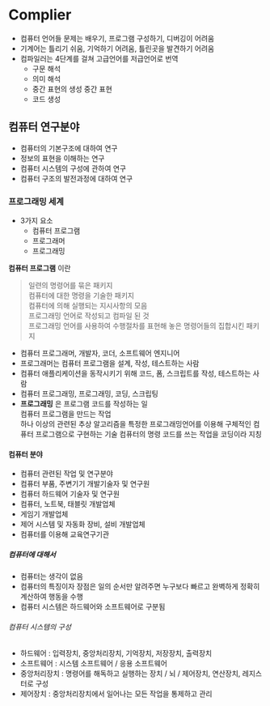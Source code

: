 # Complier

- 컴퓨터 언어들 문제는 배우기, 프로그램 구성하기, 디버깅이 어려움
- 기계어는 틀리기 쉬움, 기억하기 어려움, 틀린곳을 발견하기 어려움
- 컴파일러는 4단계를 걸쳐 고급언어를 저급언어로 번역
  - 구문 해석
  - 의미 해석
  - 중간 표현의 생성 중간 표현
  - 코드 생성

## 컴퓨터 연구분야
- 컴퓨터의 기본구조에 대하여 연구
- 정보의 표현을 이해하는 연구
- 컴퓨터 시스템의 구성에 관하여 연구
- 컴퓨터 구조의 발전과정에 대하여 연구

### 프로그래밍 세계
- 3가지 요소
  - 컴퓨터 프로그램
  - 프로그래머
  - 프로그래밍

**컴퓨터 프로그램** 이란
> 일련의 명령어를 묶은 패키지  
컴퓨터에 대한 명령을 기술한 패키지  
컴퓨터에 의해 실행되는 지시사항의 모음  
프로그래밍 언어로 작성되고 컴파일 된 것  
프로그래밍 언어를 사용하여 수행절차를 표현해 놓은 명령어들의 집합시킨 패키지

- 컴퓨터 프로그래머, 개발자, 코더, 소프트웨어 엔지니어
- 프로그래머는 컴퓨터 프로그램을 설계, 작성, 테스트하는 사람
- 컴퓨터 애플리케이션을 동작시키기 위해 코드, 폼, 스크립트를 작성, 테스트하는 사람
- 컴퓨터 프로그래밍, 프로그래밍, 코딩, 스크립팅
- **프로그래밍** 은 프로그램 코드를 작성하는 일  
컴퓨터 프로그램을 만드는 작업  
하나 이상의 관련된 추상 알고리즘을 특정한 프로그래밍언어를 이용해 구체적인 컴퓨터 프로그램으로 구현하는 기술
컴퓨터의 명령 코드를 쓰는 작업을 코딩이라 지칭

#### 컴퓨터 분야
- 컴퓨터 관련된 작업 및 연구분야
- 컴퓨터 부품, 주변기기 개발기술자 및 연구원
- 컴퓨터 하드웨어 기술자 및 연구원
- 컴퓨터, 노트북, 태블릿 개발업체
- 게임기 개발업체
- 제어 시스템 및 자동화 장비, 설비 개발업체
- 컴퓨터를 이용해 교육연구기관

##### 컴퓨터에 대해서
- 컴퓨터는 생각이 없음
- 컴퓨터의 특징이자 장점은 일의 순서만 알려주면 누구보다 빠르고 완벽하게 정확히 계산하여 행동을 수행
- 컴퓨터 시스템은 하드웨어와 소프트웨어로 구분됨

###### 컴퓨터 시스템의 구성
- 하드웨어 : 입력장치, 중앙처리장치, 기억장치, 저장장치, 출력장치
- 소프트웨어 : 시스템 소프트웨어 / 응용 소프트웨어
- 중앙처리장치 : 명령어를 해독하고 실행하는 장치 / 뇌 / 제어장치, 연산장치, 레지스터로 구성
- 제어장치 : 중앙처리장치에서 일어나는 모든 작업을 통제하고 관리
